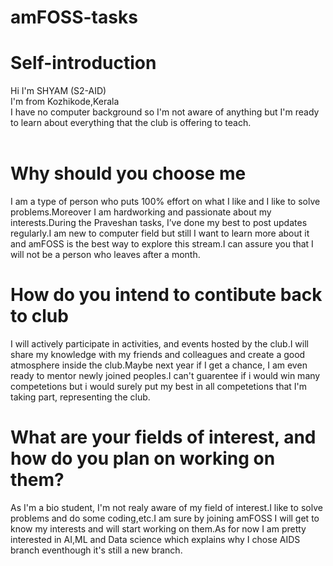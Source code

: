 # amFOSS-tasks
# Self-introduction
Hi I'm SHYAM (S2-AID)<br>
I'm from Kozhikode,Kerala<br>
I have no computer background so I'm not aware of anything but I'm ready to learn about everything that the club is offering to teach. 
<br>
<br>
# Why should you choose me
I am a type of person who puts 100% effort on what I like and I like to solve problems.Moreover I am hardworking and passionate about my interests.During the Praveshan tasks, I’ve done my best to post updates regularly.I am new to computer field but still I want to learn more about it and amFOSS is the best way to explore this stream.I can assure you that I will not be a person who leaves after a month.
<br>
# How do you intend to contibute back to club
I will actively participate in activities, and events hosted by the club.I will share my knowledge with my friends and colleagues and create a good atmosphere inside the club.Maybe next year if I get a chance, I am even ready to mentor newly joined peoples.I can't guarentee if i would win many competetions but i would surely put my best in all competetions that I'm taking part, representing the club.
<br>
# What are your fields of interest, and how do you plan on working on them?
As I'm a bio student, I'm not realy aware of my field of interest.I like to solve problems and do some coding,etc.I am sure by joining amFOSS I will get to know my interests and will start working on them.As for now I am pretty interested in AI,ML and Data science which explains why I chose AIDS branch eventhough it's still a new branch.
